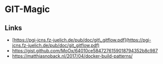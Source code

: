 # GIT-Magic

## Links

* [https://pgi-jcns.fz-juelich.de/pub/doc/git\_gitflow.pdf](https://pgi-jcns.fz-juelich.de/pub/doc/git_gitflow.pdf)
* https://gist.github.com/MoOx/64010ce5847276159018794352b8c987
* https://matthiasnoback.nl/2017/04/docker-build-patterns/



